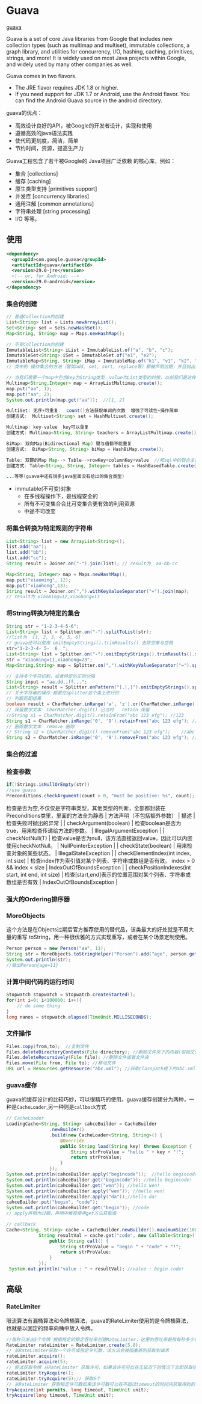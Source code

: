 # Guava
<!-- @author DHJT 2020-06-05 -->

[guava](https://github.com/google/guava)

Guava is a set of core Java libraries from Google that includes new collection types (such as multimap and multiset), immutable collections, a graph library, and utilities for concurrency, I/O, hashing, caching, primitives, strings, and more! It is widely used on most Java projects within Google, and widely used by many other companies as well.

Guava comes in two flavors.

- The JRE flavor requires JDK 1.8 or higher.
- If you need support for JDK 1.7 or Android, use the Android flavor. You can find the Android Guava source in the android directory.

guava的优点：

- 高效设计良好的API，被Google的开发者设计，实现和使用
- 遵循高效的java语法实践
- 使代码更刻度，简洁，简单
- 节约时间，资源，提高生产力

Guava工程包含了若干被Google的 Java项目广泛依赖 的核心库，例如：

- 集合 [collections]
- 缓存 [caching]
- 原生类型支持 [primitives support]
- 并发库 [concurrency libraries]
- 通用注解 [common annotations]
- 字符串处理 [string processing]
- I/O 等等。

## 使用
```xml
<dependency>
  <groupId>com.google.guava</groupId>
  <artifactId>guava</artifactId>
  <version>29.0-jre</version>
  <!-- or, for Android: -->
  <version>29.0-android</version>
</dependency>
```

### 集合的创建
```java
// 普通Collection的创建
List<String> list = Lists.newArrayList();
Set<String> set = Sets.newHashSet();
Map<String, String> map = Maps.newHashMap();

// 不变Collection的创建
ImmutableList<String> iList = ImmutableList.of("a", "b", "c");
ImmutableSet<String> iSet = ImmutableSet.of("e1", "e2");
ImmutableMap<String, String> iMap = ImmutableMap.of("k1", "v1", "k2", "v2");
// 类中的 操作集合的方法（譬如add, set, sort, replace等）都被声明过期，并且抛出异常。 而没用guava之前是需要声明并且加各种包裹集合才能实现这个功能

// 当我们需要一个map中包含key为String类型，value为List类型的时候，以前我们是这样写的
Multimap<String,Integer> map = ArrayListMultimap.create();
map.put("aa", 1);
map.put("aa", 2);
System.out.println(map.get("aa"));  //[1, 2]

MultiSet: 无序+可重复   count()方法获取单词的次数  增强了可读性+操作简单
创建方式:  Multiset<String> set = HashMultiset.create();

Multimap: key-value  key可以重复
创建方式: Multimap<String, String> teachers = ArrayListMultimap.create();

BiMap: 双向Map(Bidirectional Map) 键与值都不能重复
创建方式:  BiMap<String, String> biMap = HashBiMap.create();

Table: 双键的Map Map--> Table-->rowKey+columnKey+value  //和sql中的联合主键有点像
创建方式: Table<String, String, Integer> tables = HashBasedTable.create();

...等等(guava中还有很多java里面没有给出的集合类型)
```
- immutable(不可变)对象
    + 在多线程操作下，是线程安全的
    + 所有不可变集合会比可变集合更有效的利用资源
    + 中途不可改变

### 将集合转换为特定规则的字符串
```java
List<String> list = new ArrayList<String>();
list.add("aa");
list.add("bb");
list.add("cc");
String result = Joiner.on("-").join(list); // result为  aa-bb-cc

Map<String, Integer> map = Maps.newHashMap();
map.put("xiaoming", 12);
map.put("xiaohong",13);
String result = Joiner.on(",").withKeyValueSeparator("=").join(map);
// result为 xiaoming=12,xiaohong=13
```

### 将String转换为特定的集合
```java
String str = "1-2-3-4-5-6";
List<String> list = Splitter.on("-").splitToList(str);
//list为  [1, 2, 3, 4, 5, 6]
// guava还可以使用 omitEmptyStrings().trimResults() 去除空串与空格
str="1-2-3-4- 5-  6  ";
List<String> list = Splitter.on("-").omitEmptyStrings().trimResults().splitToList(str);
str = "xiaoming=11,xiaohong=23";
Map<String,String> map = Splitter.on(",").withKeyValueSeparator("=").split(str);

// 支持多个字符切割，或者特定的正则分隔
String input = "aa.dd,,ff,,.";
List<String> result = Splitter.onPattern("[.|,]").omitEmptyStrings().splitToList(input);
// 关于字符串的操作 都是在Splitter这个类上进行的
// 判断匹配结果
boolean result = CharMatcher.inRange('a', 'z').or(CharMatcher.inRange('A', 'Z')).matches('K'); //true
// 保留数字文本  CharMatcher.digit() 已过时   retain 保留
//String s1 = CharMatcher.digit().retainFrom("abc 123 efg"); //123
String s1 = CharMatcher.inRange('0', '9').retainFrom("abc 123 efg"); // 123
// 删除数字文本  remove 删除
// String s2 = CharMatcher.digit().removeFrom("abc 123 efg");    //abc  efg
String s2 = CharMatcher.inRange('0', '9').removeFrom("abc 123 efg"); // abc  efg
```

### 集合的过滤

### 检查参数
```java
if(!Strings.isNullOrEmpty(str))
//use guava
Preconditions.checkArgument(count > 0, "must be positive: %s", count);
```
检查是否为空,不仅仅是字符串类型，其他类型的判断，全部都封装在 Preconditions类里，里面的方法全为静态
| 方法声明（不包括额外参数）                         | 描述                                                                            | 检查失败时抛出的异常      |
| checkArgument(boolean)                             | 检查boolean是否为true，用来检查传递给方法的参数。                               | IllegalArgumentException  |
| checkNotNull(T)                                    | 检查value是否为null，该方法直接返回value，因此可以内嵌使用checkNotNull。        | NullPointerException      |
| checkState(boolean)                                | 用来检查对象的某些状态。                                                        | IllegalStateException     |
| checkElementIndex(int index, int size)             | 检查index作为索引值对某个列表、字符串或数组是否有效。 index > 0 && index < size | IndexOutOfBoundsException |
| checkPositionIndexes(int start, int end, int size) | 检查[start,end]表示的位置范围对某个列表、字符串或数组是否有效                   | IndexOutOfBoundsException |


### 强大的Ordering排序器

### MoreObjects
这个方法是在Objects过期后官方推荐使用的替代品，该类最大的好处就是不用大量的重写 toString，用一种很优雅的方式实现重写，或者在某个场景定制使用。
```java
Person person = new Person("aa", 11);
String str = MoreObjects.toStringHelper("Person").add("age", person.getAge()).toString();
System.out.println(str);
//输出Person{age=11}
```

### 计算中间代码的运行时间
```java
Stopwatch stopwatch = Stopwatch.createStarted();
for(int i=0; i<100000; i++){
    // do some thing
}
long nanos = stopwatch.elapsed(TimeUnit.MILLISECONDS);
```

### 文件操作
```java
Files.copy(from,to);  //复制文件
Files.deleteDirectoryContents(File directory); //删除文件夹下的内容(包括文件与子文件夹)
Files.deleteRecursively(File file); //删除文件或者文件夹
Files.move(File from, File to); //移动文件
URL url = Resources.getResource("abc.xml"); //获取classpath根下的abc.xml文件url
```

### guava缓存
guava的缓存设计的比较巧妙，可以很精巧的使用。guava缓存创建分为两种，一种是`CacheLoader`,另一种则是`callback`方式
```java
// CacheLoader
LoadingCache<String, String> cahceBuilder = CacheBuilder
                .newBuilder()
                .build(new CacheLoader<String, String>() {
                    @Override
                    public String load(String key) throws Exception {
                        String strProValue = "hello " + key + "!";
                        return strProValue;
                    }
                });
System.out.println(cahceBuilder.apply("begincode"));  //hello begincode!
System.out.println(cahceBuilder.get("begincode")); //hello begincode!
System.out.println(cahceBuilder.get("wen")); //hello wen!
System.out.println(cahceBuilder.apply("wen")); //hello wen!
System.out.println(cahceBuilder.apply("da"));//hello da!
cahceBuilder.put("begin", "code");
System.out.println(cahceBuilder.get("begin")); //code
// apply声明为过期，声明中推荐使用get方法获取值

// callback
Cache<String, String> cache = CacheBuilder.newBuilder().maximumSize(1000).build();
            String resultVal = cache.get("code", new Callable<String>() {
                public String call() {
                    String strProValue = "begin " + "code" + "!";
                    return strProValue;
                }
            });
 System.out.println("value : " + resultVal); //value : begin code!
```

## 高级

### RateLimiter
限流算法有漏桶算法和令牌桶算法，guava的RateLimiter使用的是令牌桶算法，也就是以固定的频率向桶中放入令牌。
```java
//每秒只发出5个令牌 根据指定的稳定吞吐率创建RateLimiter，这里的吞吐率是指每秒多少许可数（通常是指QPS，每秒多少查询）
RateLimiter rateLimiter = RateLimiter.create(5.0);
// 从RateLimiter获取一个许可或指定许可数，该方法会被阻塞直到获取到请求
rateLimiter.acquire();
rateLimiter.acquire(5);
// 尝试获取令牌 从RateLimiter 获取许可，如果该许可可以在无延迟下的情况下立即获取得到的话
rateLimiter.tryAcquire();
rateLimiter.tryAcquire(5);// 获取5个
// 从RateLimiter 获取指定许可数如果该许可数可以在不超过timeout的时间内获取得到的话，或者如果无法在timeout 过期之前获取得到许可数的话，那么立即返回false （无需等待）
tryAcquire(int permits, long timeout, TimeUnit unit);
tryAcquire(long timeout, TimeUnit unit);
```
